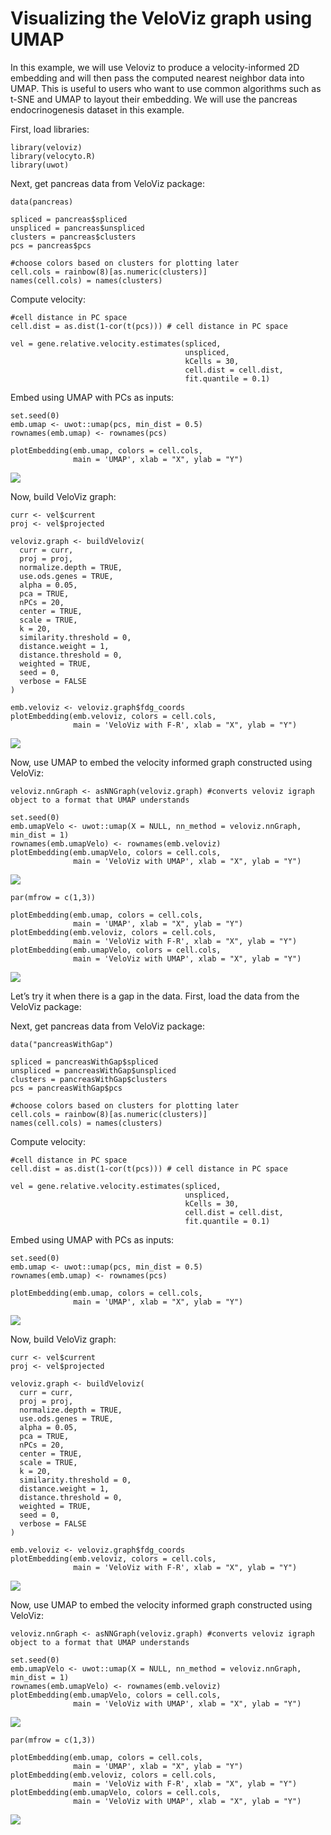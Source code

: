 Visualizing the VeloViz graph using UMAP
====================================

In this example, we will use Veloviz to produce a velocity-informed 2D
embedding and will then pass the computed nearest neighbor data into
UMAP. This is useful to users who want to use common algorithms such as
t-SNE and UMAP to layout their embedding. We will use the pancreas
endocrinogenesis dataset in this example.

First, load libraries:

    library(veloviz)
    library(velocyto.R)
    library(uwot)

Next, get pancreas data from VeloViz package:

    data(pancreas)

    spliced = pancreas$spliced
    unspliced = pancreas$unspliced
    clusters = pancreas$clusters
    pcs = pancreas$pcs

    #choose colors based on clusters for plotting later
    cell.cols = rainbow(8)[as.numeric(clusters)]
    names(cell.cols) = names(clusters)

Compute velocity:

    #cell distance in PC space
    cell.dist = as.dist(1-cor(t(pcs))) # cell distance in PC space

    vel = gene.relative.velocity.estimates(spliced,
                                           unspliced,
                                           kCells = 30,
                                           cell.dist = cell.dist,
                                           fit.quantile = 0.1)

Embed using UMAP with PCs as inputs:

    set.seed(0)
    emb.umap <- uwot::umap(pcs, min_dist = 0.5)
    rownames(emb.umap) <- rownames(pcs)

    plotEmbedding(emb.umap, colors = cell.cols, 
                  main = 'UMAP', xlab = "X", ylab = "Y")

![](umap_files/figure-markdown_strict/unnamed-chunk-5-1.png)

Now, build VeloViz graph:

    curr <- vel$current 
    proj <- vel$projected

    veloviz.graph <- buildVeloviz(
      curr = curr, 
      proj = proj,
      normalize.depth = TRUE,
      use.ods.genes = TRUE,
      alpha = 0.05,
      pca = TRUE,
      nPCs = 20,
      center = TRUE,
      scale = TRUE,
      k = 20,
      similarity.threshold = 0,
      distance.weight = 1,
      distance.threshold = 0,
      weighted = TRUE,
      seed = 0,
      verbose = FALSE
    )

    emb.veloviz <- veloviz.graph$fdg_coords
    plotEmbedding(emb.veloviz, colors = cell.cols, 
                  main = 'VeloViz with F-R', xlab = "X", ylab = "Y")

![](umap_files/figure-markdown_strict/unnamed-chunk-6-1.png)

Now, use UMAP to embed the velocity informed graph constructed using
VeloViz:

    veloviz.nnGraph <- asNNGraph(veloviz.graph) #converts veloviz igraph object to a format that UMAP understands 

    set.seed(0)
    emb.umapVelo <- uwot::umap(X = NULL, nn_method = veloviz.nnGraph, min_dist = 1)
    rownames(emb.umapVelo) <- rownames(emb.veloviz)
    plotEmbedding(emb.umapVelo, colors = cell.cols, 
                  main = 'VeloViz with UMAP', xlab = "X", ylab = "Y")

![](umap_files/figure-markdown_strict/unnamed-chunk-7-1.png)

    par(mfrow = c(1,3))

    plotEmbedding(emb.umap, colors = cell.cols, 
                  main = 'UMAP', xlab = "X", ylab = "Y")
    plotEmbedding(emb.veloviz, colors = cell.cols, 
                  main = 'VeloViz with F-R', xlab = "X", ylab = "Y")
    plotEmbedding(emb.umapVelo, colors = cell.cols, 
                  main = 'VeloViz with UMAP', xlab = "X", ylab = "Y")

![](umap_files/figure-markdown_strict/unnamed-chunk-8-1.png)

Let’s try it when there is a gap in the data. First, load the data from
the VeloViz package:

Next, get pancreas data from VeloViz package:

    data("pancreasWithGap")

    spliced = pancreasWithGap$spliced
    unspliced = pancreasWithGap$unspliced
    clusters = pancreasWithGap$clusters
    pcs = pancreasWithGap$pcs

    #choose colors based on clusters for plotting later
    cell.cols = rainbow(8)[as.numeric(clusters)]
    names(cell.cols) = names(clusters)

Compute velocity:

    #cell distance in PC space
    cell.dist = as.dist(1-cor(t(pcs))) # cell distance in PC space

    vel = gene.relative.velocity.estimates(spliced,
                                           unspliced,
                                           kCells = 30,
                                           cell.dist = cell.dist,
                                           fit.quantile = 0.1)

Embed using UMAP with PCs as inputs:

    set.seed(0)
    emb.umap <- uwot::umap(pcs, min_dist = 0.5)
    rownames(emb.umap) <- rownames(pcs)

    plotEmbedding(emb.umap, colors = cell.cols, 
                  main = 'UMAP', xlab = "X", ylab = "Y")

![](umap_files/figure-markdown_strict/unnamed-chunk-12-1.png)

Now, build VeloViz graph:

    curr <- vel$current 
    proj <- vel$projected

    veloviz.graph <- buildVeloviz(
      curr = curr, 
      proj = proj,
      normalize.depth = TRUE,
      use.ods.genes = TRUE,
      alpha = 0.05,
      pca = TRUE,
      nPCs = 20,
      center = TRUE,
      scale = TRUE,
      k = 20,
      similarity.threshold = 0,
      distance.weight = 1,
      distance.threshold = 0,
      weighted = TRUE,
      seed = 0,
      verbose = FALSE
    )

    emb.veloviz <- veloviz.graph$fdg_coords
    plotEmbedding(emb.veloviz, colors = cell.cols, 
                  main = 'VeloViz with F-R', xlab = "X", ylab = "Y")

![](umap_files/figure-markdown_strict/unnamed-chunk-13-1.png)

Now, use UMAP to embed the velocity informed graph constructed using
VeloViz:

    veloviz.nnGraph <- asNNGraph(veloviz.graph) #converts veloviz igraph object to a format that UMAP understands 

    set.seed(0)
    emb.umapVelo <- uwot::umap(X = NULL, nn_method = veloviz.nnGraph, min_dist = 1)
    rownames(emb.umapVelo) <- rownames(emb.veloviz)
    plotEmbedding(emb.umapVelo, colors = cell.cols, 
                  main = 'VeloViz with UMAP', xlab = "X", ylab = "Y")

![](umap_files/figure-markdown_strict/unnamed-chunk-14-1.png)

    par(mfrow = c(1,3))

    plotEmbedding(emb.umap, colors = cell.cols, 
                  main = 'UMAP', xlab = "X", ylab = "Y")
    plotEmbedding(emb.veloviz, colors = cell.cols, 
                  main = 'VeloViz with F-R', xlab = "X", ylab = "Y")
    plotEmbedding(emb.umapVelo, colors = cell.cols, 
                  main = 'VeloViz with UMAP', xlab = "X", ylab = "Y")

![](umap_files/figure-markdown_strict/unnamed-chunk-15-1.png)
